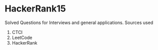 # HackerRank15
Solved Questions for Interviews and general applications.
Sources used 
1. CTCI
2. LeetCode
3. HackerRank
